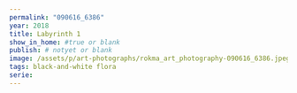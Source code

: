 ```yaml
---
permalink: "090616_6386"
year: 2018
title: Labyrinth 1
show_in_home: #true or blank
publish: # notyet or blank
image: /assets/p/art-photographs/rokma_art_photography-090616_6386.jpeg
tags: black-and-white flora
serie:
---
```

